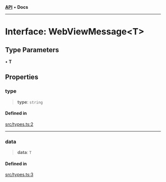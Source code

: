 [**API**](../../API.md) • **Docs**

***

# Interface: WebViewMessage\<T\>

## Type Parameters

• **T**

## Properties

### type

> **type**: `string`

#### Defined in

[src/types.ts:2](https://github.com/aladdinstudios/react-native-react-bridge/blob/655f877ebb3bf619b210aad74eeb5292e18e24cb/src/types.ts#L2)

***

### data

> **data**: `T`

#### Defined in

[src/types.ts:3](https://github.com/aladdinstudios/react-native-react-bridge/blob/655f877ebb3bf619b210aad74eeb5292e18e24cb/src/types.ts#L3)
